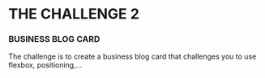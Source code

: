 # THE CHALLENGE 2
### BUSINESS BLOG CARD
The challenge is to create a business blog card that challenges you to use flexbox, positioning,...